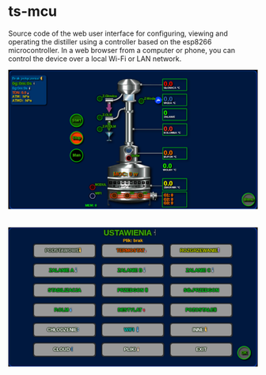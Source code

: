 # ts-mcu

Source code of the web user interface for configuring, viewing and operating the distiller using a controller based on the esp8266 microcontroller. In a web browser from a computer or phone, you can control the device over a local Wi-Fi or LAN network.

<div align="center">
<img src="https://github.com/Ciapas-Linux/assets/blob/main/Web/ts-mcu_1.png?raw=true"/>
<BR><BR><BR>
<img src="https://github.com/Ciapas-Linux/assets/blob/main/Web/ts-mcu_2.png?raw=true"/>
</div>


